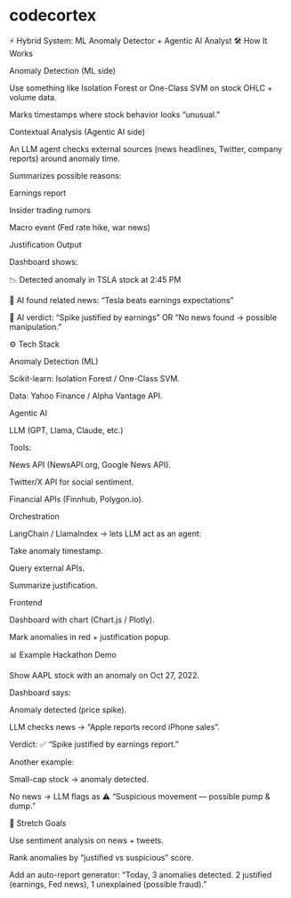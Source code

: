 # codecortex

⚡ Hybrid System: ML Anomaly Detector + Agentic AI Analyst
🛠️ How It Works

Anomaly Detection (ML side)

Use something like Isolation Forest or One-Class SVM on stock OHLC + volume data.

Marks timestamps where stock behavior looks “unusual.”

Contextual Analysis (Agentic AI side)

An LLM agent checks external sources (news headlines, Twitter, company reports) around anomaly time.

Summarizes possible reasons:

Earnings report

Insider trading rumors

Macro event (Fed rate hike, war news)

Justification Output

Dashboard shows:

📉 Detected anomaly in TSLA stock at 2:45 PM

📰 AI found related news: “Tesla beats earnings expectations”

🤖 AI verdict: “Spike justified by earnings” OR “No news found → possible manipulation.”

⚙️ Tech Stack

Anomaly Detection (ML)

Scikit-learn: Isolation Forest / One-Class SVM.

Data: Yahoo Finance / Alpha Vantage API.

Agentic AI

LLM (GPT, Llama, Claude, etc.)

Tools:

News API (NewsAPI.org, Google News API).

Twitter/X API for social sentiment.

Financial APIs (Finnhub, Polygon.io).

Orchestration

LangChain / LlamaIndex → lets LLM act as an agent:

Take anomaly timestamp.

Query external APIs.

Summarize justification.

Frontend

Dashboard with chart (Chart.js / Plotly).

Mark anomalies in red + justification popup.

📊 Example Hackathon Demo

Show AAPL stock with an anomaly on Oct 27, 2022.

Dashboard says:

Anomaly detected (price spike).

LLM checks news → “Apple reports record iPhone sales”.

Verdict: ✅ “Spike justified by earnings report.”

Another example:

Small-cap stock → anomaly detected.

No news → LLM flags as ⚠️ “Suspicious movement — possible pump & dump.”

🚀 Stretch Goals

Use sentiment analysis on news + tweets.

Rank anomalies by “justified vs suspicious” score.

Add an auto-report generator: “Today, 3 anomalies detected. 2 justified (earnings, Fed news), 1 unexplained (possible fraud).”
